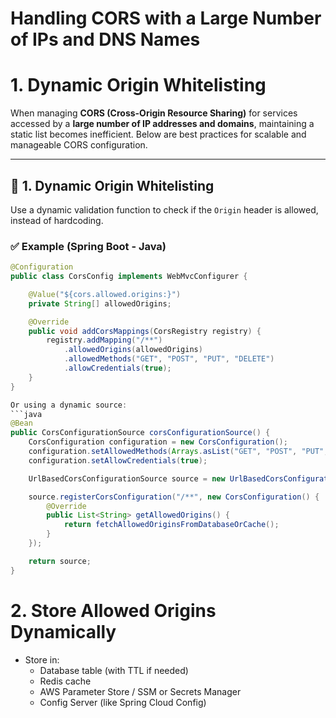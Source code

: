 # Handling CORS with a Large Number of IPs and DNS Names
# 1. Dynamic Origin Whitelisting  

When managing **CORS (Cross-Origin Resource Sharing)** for services accessed by a **large number of IP addresses and domains**, maintaining a static list becomes inefficient. Below are best practices for scalable and manageable CORS configuration.

---

## 🔧 1. Dynamic Origin Whitelisting

Use a dynamic validation function to check if the `Origin` header is allowed, instead of hardcoding.

### ✅ Example (Spring Boot - Java)

```java
@Configuration
public class CorsConfig implements WebMvcConfigurer {

    @Value("${cors.allowed.origins:}")
    private String[] allowedOrigins;

    @Override
    public void addCorsMappings(CorsRegistry registry) {
        registry.addMapping("/**")
            .allowedOrigins(allowedOrigins)
            .allowedMethods("GET", "POST", "PUT", "DELETE")
            .allowCredentials(true);
    }
}

Or using a dynamic source:
```java
@Bean
public CorsConfigurationSource corsConfigurationSource() {
    CorsConfiguration configuration = new CorsConfiguration();
    configuration.setAllowedMethods(Arrays.asList("GET", "POST", "PUT", "DELETE"));
    configuration.setAllowCredentials(true);

    UrlBasedCorsConfigurationSource source = new UrlBasedCorsConfigurationSource();

    source.registerCorsConfiguration("/**", new CorsConfiguration() {
        @Override
        public List<String> getAllowedOrigins() {
            return fetchAllowedOriginsFromDatabaseOrCache();
        }
    });

    return source;
}
```  
# 2. Store Allowed Origins Dynamically  
* Store in:
  * Database table (with TTL if needed)
  * Redis cache
  * AWS Parameter Store / SSM or Secrets Manager
  * Config Server (like Spring Cloud Config)






























